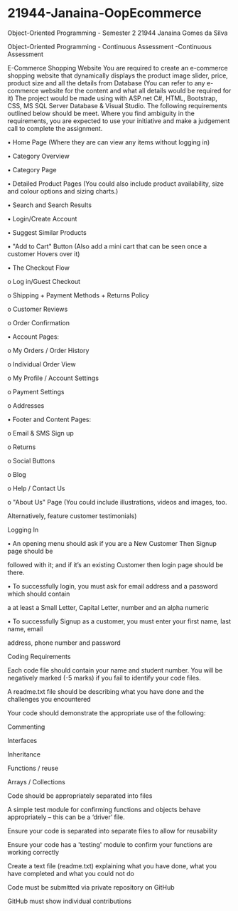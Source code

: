 # 21944-Janaina-OopEcommerce

Object-Oriented Programming - Semester 2
21944 Janaina Gomes da Silva

Object-Oriented Programming - Continuous Assessment -Continuous Assessment







E-Commerce Shopping Website You are required to create an e-commerce shopping website that dynamically displays the product image slider, price, product size and all the details from Database (You can refer to any e-commerce website for the content and what all details would be required for it) The project would be made using with ASP.net C#, HTML, Bootstrap, CSS, MS SQL Server Database & Visual Studio. The following requirements outlined below should be meet. Where you find ambiguity in the requirements, you are expected to use your initiative and make a judgement call to complete the assignment.

• Home Page (Where they are can view any items without logging in)

• Category Overview

• Category Page

• Detailed Product Pages (You could also include product availability, size and colour options and sizing charts.)

• Search and Search Results

• Login/Create Account

• Suggest Similar Products

• "Add to Cart" Button (Also add a mini cart that can be seen once a customer Hovers over it)

• The Checkout Flow

o Log in/Guest Checkout

o Shipping + Payment Methods + Returns Policy

o Customer Reviews

o Order Confirmation

• Account Pages:

o My Orders / Order History

o Individual Order View

o My Profile / Account Settings

o Payment Settings

o Addresses

• Footer and Content Pages:

o Email & SMS Sign up

o Returns

o Social Buttons

o Blog

o Help / Contact Us

o "About Us" Page (You could include illustrations, videos and images, too.

Alternatively, feature customer testimonials)

Logging In

• An opening menu should ask if you are a New Customer Then Signup page should be

followed with it; and if it’s an existing Customer then login page should be there.

• To successfully login, you must ask for email address and a password which should contain

a at least a Small Letter, Capital Letter, number and an alpha numeric

• To successfully Signup as a customer, you must enter your first name, last name, email

address, phone number and password

Coding Requirements

Each code file should contain your name and student number. You will be negatively marked (-5 marks) if you fail to identify your code files.

A readme.txt file should be describing what you have done and the challenges you encountered

Your code should demonstrate the appropriate use of the following:

Commenting

Interfaces

Inheritance

Functions / reuse

Arrays / Collections

Code should be appropriately separated into files

A simple test module for confirming functions and objects behave appropriately – this can be a ‘driver’ file.

Ensure your code is separated into separate files to allow for reusability

Ensure your code has a 'testing' module to confirm your functions are working correctly

Create a text file (readme.txt) explaining what you have done, what you have completed and what you could not do

Code must be submitted via private repository on GitHub

GitHub must show individual contributions
